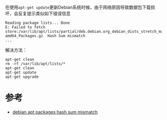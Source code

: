 在使用`apt-get update`更新Debian系统时候，由于网络原因导致数据包下载损坏，会反复提示类似如下错误信息

```
Reading package lists... Done
E: Failed to fetch store:/var/lib/apt/lists/partial/deb.debian.org_debian_dists_stretch_main_binary-amd64_Packages.gz  Hash Sum mismatch
...
```

解决方法：

```
apt-get clean
rm -rf /var/lib/apt/lists/*
apt-get clean
apt-get update
apt-get upgrade
```

# 参考

* [debian apt packages hash sum mismatch](https://stackoverflow.com/questions/15505775/debian-apt-packages-hash-sum-mismatch)